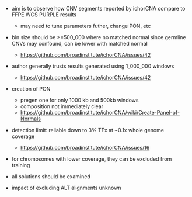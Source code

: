 * aim is to observe how CNV segments reported by ichorCNA compare to FFPE WGS PURPLE results
    - may need to tune parameters futher, change PON, etc

* bin size should be >=500_000 where no matched normal since germline CNVs may confound, can be lower with matched
  normal
    - https://github.com/broadinstitute/ichorCNA/issues/42

* author generally trusts results generated using 1_000_000 windows
    - https://github.com/broadinstitute/ichorCNA/issues/42

* creation of PON
    - pregen one for only 1000 kb and 500kb windows
    - composition not immediately clear
    - https://github.com/broadinstitute/ichorCNA/wiki/Create-Panel-of-Normals

* detection limit: reliable down to 3% TFx at ~0.1x whole genome coverage
    - https://github.com/broadinstitute/ichorCNA/issues/16

* for chromosomes with lower coverage, they can be excluded from training

* all solutions should be examined

* impact of excluding ALT alignments unknown
